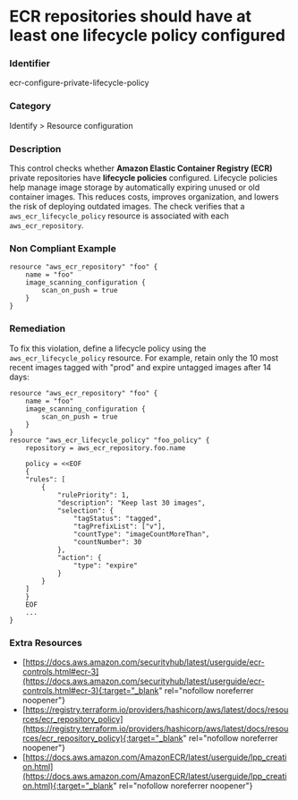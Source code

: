 # ECR repositories should have at least one lifecycle policy configured

### Identifier

ecr-configure-private-lifecycle-policy

### Category

Identify > Resource configuration

### Description

This control checks whether **Amazon Elastic Container Registry (ECR)** private repositories have **lifecycle policies** configured. Lifecycle policies help manage image storage by automatically expiring unused or old container images. This reduces costs, improves organization, and lowers the risk of deploying outdated images. The check verifies that a `aws_ecr_lifecycle_policy` resource is associated with each `aws_ecr_repository`.

### Non Compliant Example

```hcl
resource "aws_ecr_repository" "foo" {
    name = "foo"
    image_scanning_configuration {
        scan_on_push = true
    }
}
```

### Remediation

To fix this violation, define a lifecycle policy using the `aws_ecr_lifecycle_policy` resource. For example, retain only the 10 most recent images tagged with "prod" and expire untagged images after 14 days:
```hcl
resource "aws_ecr_repository" "foo" {
    name = "foo"
    image_scanning_configuration {
        scan_on_push = true
    }
}
resource "aws_ecr_lifecycle_policy" "foo_policy" {
    repository = aws_ecr_repository.foo.name

    policy = <<EOF
    {
    "rules": [
        {
            "rulePriority": 1,
            "description": "Keep last 30 images",
            "selection": {
                "tagStatus": "tagged",
                "tagPrefixList": ["v"],
                "countType": "imageCountMoreThan",
                "countNumber": 30
            },
            "action": {
                "type": "expire"
            }
        }
    ]
    }
    EOF
    ...
}
```

### Extra Resources

- [https://docs.aws.amazon.com/securityhub/latest/userguide/ecr-controls.html#ecr-3](https://docs.aws.amazon.com/securityhub/latest/userguide/ecr-controls.html#ecr-3){:target="_blank" rel="nofollow noreferrer noopener"}
- [https://registry.terraform.io/providers/hashicorp/aws/latest/docs/resources/ecr_repository_policy](https://registry.terraform.io/providers/hashicorp/aws/latest/docs/resources/ecr_repository_policy){:target="_blank" rel="nofollow noreferrer noopener"}
- [https://docs.aws.amazon.com/AmazonECR/latest/userguide/lpp_creation.html](https://docs.aws.amazon.com/AmazonECR/latest/userguide/lpp_creation.html){:target="_blank" rel="nofollow noreferrer noopener"}
